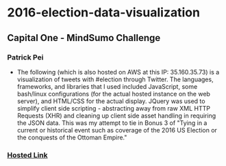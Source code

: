 # 2016-election-data-visualization
## Capital One - MindSumo Challenge

### Patrick Pei
- The following (which is also hosted on AWS at this IP: 35.160.35.73)
is a visualization of tweets with #election through Twitter. The languages,
frameworks, and libraries that I used included JavaScript, some bash/linux
configurations (for the actual hosted instance on the web server), and 
HTML/CSS for the actual display. JQuery was used to simplify client side
scripting - abstracting away from raw XML HTTP Requests (XHR) and cleaning
up client side asset handling in requiring the JSON data. This was my
attempt to tie in Bonus 3 of "Tying in a current  or historical event such
as coverage of the 2016 US Election or the conquests of the Ottoman Empire."

### [Hosted Link](http://ec2-35-160-35-73.us-west-2.compute.amazonaws.com)
